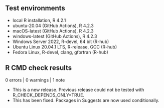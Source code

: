 ## Test environments
* local R installation, R 4.2.1
* ubuntu-20.04 (GitHub Actions), R 4.2.3
* macOS-latest (GitHub Actions), R 4.2.3
* windows-latest (GitHub Actions), R 4.2.3
* Windows Server 2022, R-devel, 64 bit (R-hub)
* Ubuntu Linux 20.04.1 LTS, R-release, GCC (R-hub)
* Fedora Linux, R-devel, clang, gfortran (R-hub)

## R CMD check results

0 errors | 0 warnings | 1 note

* This is a new release. Previous release could not be tested with R_CHECK_DEPENDS_ONLY=TRUE.
* This has been fixed. Packages in Suggests are now used conditionally.


